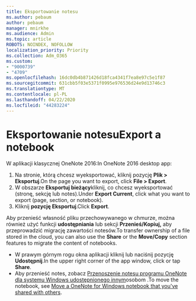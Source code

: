 ```yaml
---
title: Eksportowanie notesu
ms.author: pebaum
author: pebaum
manager: mnirkhe
ms.audience: Admin
ms.topic: article
ROBOTS: NOINDEX, NOFOLLOW
localization_priority: Priority
ms.collection: Adm_O365
ms.custom:
- "9000739"
- "4709"
ms.openlocfilehash: 16dc0db4b871426d18fca4341f7ea8e97c5e1f87
ms.sourcegitcommit: 631cbb5f03e5371f0995e976536d24e9d13746c3
ms.translationtype: MT
ms.contentlocale: pl-PL
ms.lasthandoff: 04/22/2020
ms.locfileid: "44283224"
---
```

# <a name="export-a-notebook"></a><span data-ttu-id="cfa8c-102">Eksportowanie notesu</span><span class="sxs-lookup"><span data-stu-id="cfa8c-102">Export a notebook</span></span>

<span data-ttu-id="cfa8c-103">W aplikacji klasycznej OneNote 2016:</span><span class="sxs-lookup"><span data-stu-id="cfa8c-103">In OneNote 2016 desktop app:</span></span>

1. <span data-ttu-id="cfa8c-104">Na stronie, którą chcesz wyeksportować, kliknij pozycję **Plik > Eksportuj**.</span><span class="sxs-lookup"><span data-stu-id="cfa8c-104">On the page you want to export, click **File > Export**.</span></span>
2. <span data-ttu-id="cfa8c-105">W obszarze **Eksportuj bieżący**kliknij, co chcesz wyeksportować (stronę, sekcję lub notes).</span><span class="sxs-lookup"><span data-stu-id="cfa8c-105">Under **Export Current**, click what you want to export (page, section, or notebook).</span></span>
3. <span data-ttu-id="cfa8c-106">Kliknij **pozycję Eksportuj**.</span><span class="sxs-lookup"><span data-stu-id="cfa8c-106">Click **Export**.</span></span>
 
<span data-ttu-id="cfa8c-107">Aby przenieść własność pliku przechowywanego w chmurze, można również użyć funkcji **udostępniania** lub sekcji **Przenieś/Kopiuj,** aby przeprowadzić migrację zawartości notesów.</span><span class="sxs-lookup"><span data-stu-id="cfa8c-107">To transfer ownership of a file stored in the cloud, you can also use the **Share** or the **Move/Copy** section features to migrate the content of notebooks.</span></span>  

- <span data-ttu-id="cfa8c-108">W prawym górnym rogu okna aplikacji kliknij lub naciśnij pozycję **Udostępnij**.</span><span class="sxs-lookup"><span data-stu-id="cfa8c-108">In the upper right corner of the app window, click or tap **Share**.</span></span>
- <span data-ttu-id="cfa8c-109">Aby przenieść notes, zobacz [Przenoszenie notesu programu OneNote dla systemu Windows udostępnionego innym](https://support.office.com/article/move-a-onenote-for-windows-notebook-that-you-ve-shared-with-others-56c7659e-1850-49a6-8874-e2db6b440cd4?ui=en-US&rs=en-US&ad=US)osobom .</span><span class="sxs-lookup"><span data-stu-id="cfa8c-109">To move the notebook, see [Move a OneNote for Windows notebook that you've shared with others](https://support.office.com/article/move-a-onenote-for-windows-notebook-that-you-ve-shared-with-others-56c7659e-1850-49a6-8874-e2db6b440cd4?ui=en-US&rs=en-US&ad=US).</span></span>
